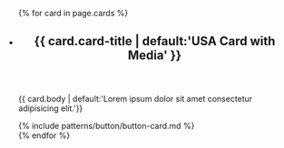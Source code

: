 <link href='https://fonts.googleapis.com/css?family=Montserrat' rel='stylesheet'>

<div class="resources">
    <ul class="usa-card-group">
        {% for card in page.cards %}
        <li class="tablet:grid-col-4 usa-card">
            <div class="card__container">
                <header class="usa-card__header">
                    <h2 class="usa-card__heading">{{ card.card-title | default:'USA Card with Media' }}</h2>
                </header>
                <div class="usa-card__body">
                    <p> {{ card.body | default:'Lorem ipsum dolor sit amet consectetur adipisicing elit.'}}</p>
                </div>
                <div class="button-cta">
                    {% include patterns/button/button-card.md %}
            </div>
        </li>
        {% endfor %}
    </ul>
</div>